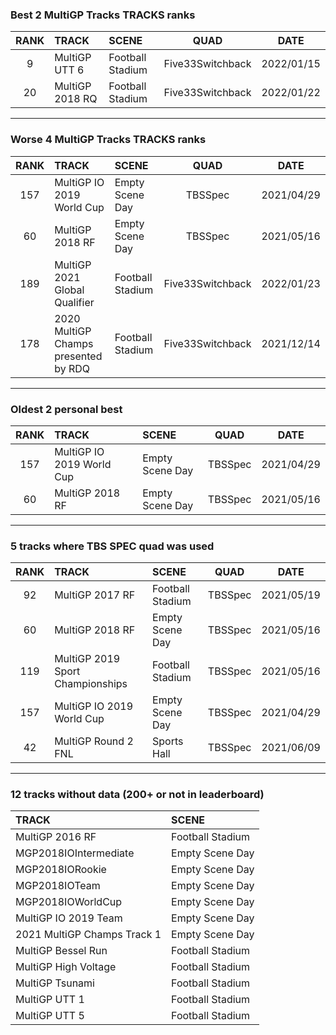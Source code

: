 ### Best 2 MultiGP Tracks TRACKS ranks
|RANK|TRACK|SCENE|QUAD|DATE|
|:---:|:---|:---|:---:|:---:|
|9|MultiGP UTT 6|Football Stadium|Five33Switchback|2022/01/15|
|20|MultiGP 2018 RQ|Football Stadium|Five33Switchback|2022/01/22|
---
### Worse 4 MultiGP Tracks TRACKS ranks
|RANK|TRACK|SCENE|QUAD|DATE|
|:---:|:---|:---|:---:|:---:|
|157|MultiGP IO 2019 World Cup|Empty Scene Day|TBSSpec|2021/04/29|
|60|MultiGP 2018 RF|Empty Scene Day|TBSSpec|2021/05/16|
|189|MultiGP 2021 Global Qualifier|Football Stadium|Five33Switchback|2022/01/23|
|178|2020 MultiGP Champs presented by RDQ|Football Stadium|Five33Switchback|2021/12/14|
---
### Oldest 2 personal best
|RANK|TRACK|SCENE|QUAD|DATE|
|:---:|:---|:---|:---:|:---:|
|157|MultiGP IO 2019 World Cup|Empty Scene Day|TBSSpec|2021/04/29|
|60|MultiGP 2018 RF|Empty Scene Day|TBSSpec|2021/05/16|
---
### 5 tracks where TBS SPEC quad was used
|RANK|TRACK|SCENE|QUAD|DATE|
|:---:|:---|:---|:---:|:---:|
|92|MultiGP 2017 RF|Football Stadium|TBSSpec|2021/05/19|
|60|MultiGP 2018 RF|Empty Scene Day|TBSSpec|2021/05/16|
|119|MultiGP 2019 Sport Championships|Football Stadium|TBSSpec|2021/05/16|
|157|MultiGP IO 2019 World Cup|Empty Scene Day|TBSSpec|2021/04/29|
|42|MultiGP Round 2 FNL|Sports Hall|TBSSpec|2021/06/09|
---
### 12 tracks without data (200+ or not in leaderboard)
|TRACK|SCENE|
|:---|:---|
|MultiGP 2016 RF|Football Stadium|
|MGP2018IOIntermediate|Empty Scene Day|
|MGP2018IORookie|Empty Scene Day|
|MGP2018IOTeam|Empty Scene Day|
|MGP2018IOWorldCup|Empty Scene Day|
|MultiGP IO 2019 Team|Empty Scene Day|
|2021 MultiGP Champs Track 1|Empty Scene Day|
|MultiGP Bessel Run|Football Stadium|
|MultiGP High Voltage|Football Stadium|
|MultiGP Tsunami|Football Stadium|
|MultiGP UTT 1|Football Stadium|
|MultiGP UTT 5|Football Stadium|
